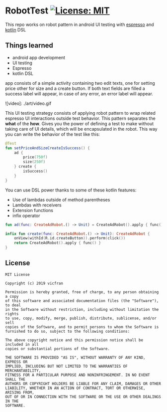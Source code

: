 # RobotTest [![License: MIT](https://img.shields.io/badge/License-MIT-yellow.svg)](https://opensource.org/licenses/MIT)
This repo works on robot pattern in android UI testing with [espresso](https://developer.android.com/training/testing/espresso) and [kotlin](https://kotlinlang.org/docs/reference/) DSL

## Things learned
- android app development
- UI testing
- Espresso
- kotlin DSL

app consists of a simple activity containing two edit texts, one for setting price other for size and a create button. If both text fields are filled a success label will appear,
 in case of any error, an error label will appear.

![video]: ./art/video.gif

This UI testing strategy consists of applying robot pattern to wrap related espresso UI interactions outside test behavior. This pattern separates the **what** of the **how**. Gives you the power of defining a test to make without taking care
of UI details, which will be encapsulated in the robot. This way you can write the behavior of the test like this:

``` kotlin
@Test
fun setPriceAndSizeCreateIsSuccess() {
    ad {
        price(750f)
        size(250f)
    } create {
        isSuccess()
    }
}
```

You can use DSL power thanks to some of these kotlin features:
- Use of lambdas outside of method parentheses
- Lambdas with receivers
- Extension functions
- infix operator


``` kotlin
fun ad(func: CreateAdRobot.() -> Unit) = CreateAdRobot().apply { func() }

infix fun create(func: CreateAdRobot.() -> Unit): CreateAdRobot {
    onView(withId(R.id.createButton)).perform(click())
    return CreateAdRobot().apply { func() }
}
```


## License

    MIT License

    Copyright (c) 2019 vicfran

    Permission is hereby granted, free of charge, to any person obtaining a copy
    of this software and associated documentation files (the "Software"), to deal
    in the Software without restriction, including without limitation the rights
    to use, copy, modify, merge, publish, distribute, sublicense, and/or sell
    copies of the Software, and to permit persons to whom the Software is
    furnished to do so, subject to the following conditions:

    The above copyright notice and this permission notice shall be included in all
    copies or substantial portions of the Software.

    THE SOFTWARE IS PROVIDED "AS IS", WITHOUT WARRANTY OF ANY KIND, EXPRESS OR
    IMPLIED, INCLUDING BUT NOT LIMITED TO THE WARRANTIES OF MERCHANTABILITY,
    FITNESS FOR A PARTICULAR PURPOSE AND NONINFRINGEMENT. IN NO EVENT SHALL THE
    AUTHORS OR COPYRIGHT HOLDERS BE LIABLE FOR ANY CLAIM, DAMAGES OR OTHER
    LIABILITY, WHETHER IN AN ACTION OF CONTRACT, TORT OR OTHERWISE, ARISING FROM,
    OUT OF OR IN CONNECTION WITH THE SOFTWARE OR THE USE OR OTHER DEALINGS IN THE
    SOFTWARE.
